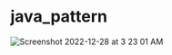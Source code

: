 # java_pattern

![Screenshot 2022-12-28 at 3 23 01 AM](https://user-images.githubusercontent.com/78723011/209725727-b51ab7cc-57d5-4584-a890-532604c33232.png)
